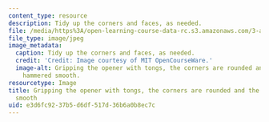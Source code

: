 ```yaml
---
content_type: resource
description: Tidy up the corners and faces, as needed.
file: /media/https%3A/open-learning-course-data-rc.s3.amazonaws.com/3-a04-modern-blacksmithing-and-physical-metallurgy-fall-2008/e3d6fc9237b5d6df517d36b6a0b8ec7c_074.jpg
file_type: image/jpeg
image_metadata:
  caption: Tidy up the corners and faces, as needed.
  credit: 'Credit: Image courtesy of MIT OpenCourseWare.'
  image-alt: Gripping the opener with tongs, the corners are rounded and the surfaces
    hammered smooth.
resourcetype: Image
title: Gripping the opener with tongs, the corners are rounded and the surfaces hammered
  smooth
uid: e3d6fc92-37b5-d6df-517d-36b6a0b8ec7c
---
```

